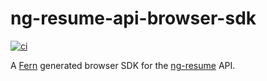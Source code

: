 # ng-resume-api-browser-sdk

[![ci](https://github.com/jpfulton/ng-resume-api-browser-sdk/actions/workflows/ci.yml/badge.svg)](https://github.com/jpfulton/ng-resume-api-browser-sdk/actions/workflows/ci.yml)

A [Fern](https://github.com/fern-api/fern) generated browser SDK for the
[ng-resume](https://github.com/jpfulton/ng-resume/) API.
